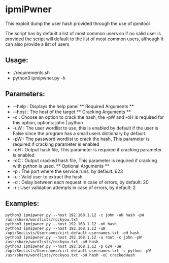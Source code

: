# ipmiPwner
This exploit dump the user hash provided through the use of ipmitool

The script has by default a list of most common users so if no valid user is provided the script will default to the list of most common users, although it can also provide a list of users 

## Usage:

- ./requirements.sh
- python3 ipmipwner.py -h

## Parameters:
- --help   : Displays the help panel
** Required Arguments **
- --host   : The host of the target
** Cracking Arguments **
- -c       : Choose an option to crack the hash, the -pW and -oH is required for this option, options: john | python
- -uW      : The user wordlist to use, this is enabled by default if the user is False since the program has a small users dictionary by default.
- -pW      : The password wordlist to crack the hash, This parameter is required if cracking parameter is enabled
- -oH      : Output hash file, This parameter is required if cracking parameter is enabled
- -oC      : Output cracked hash file, This parameter is required if cracking with python is used.
** Optional Arguments **
- -p       : The port where the service runs, by default: 623
- -u       : Valid user to extract the hash
- -d       : Delay between each request in case of errors, by default: 20
- -r       : User validation attempts in case of errors, by default: 2

## Examples:
```
python3 ipmipwner.py --host 192.168.1.12 -c john -oH hash -pW /usr/share/wordlists/rockyou.txt
python3 ipmipwner.py --host 192.168.1.12 -oH hash
python3 ipmipwner.py --host 192.168.1.12 -uW /opt/SecLists/Usernames/cirt-default-usernames.txt -oH hash
python3 ipmipwner.py --host 192.168.1.12 -u root -c john -pW /usr/share/wordlists/rockyou.txt -oH hash
python3 ipmipwner.py --host 192.168.1.12 -p 624 -uW /opt/SecLists/Usernames/cirt-default-usernames.txt -c python -pW /usr/share/wordlists/rockyou.txt -oH hash -oC crackedHash
```

